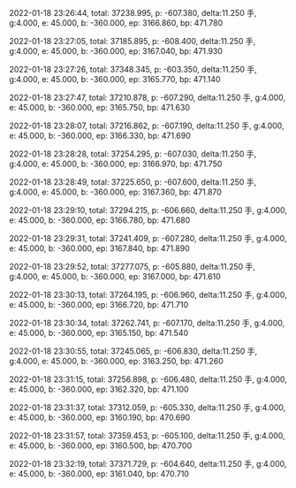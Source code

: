 2022-01-18 23:26:44, total: 37238.995, p: -607.380, delta:11.250 手, g:4.000, e: 45.000, b: -360.000, ep: 3166.860, bp: 471.780

2022-01-18 23:27:05, total: 37185.895, p: -608.400, delta:11.250 手, g:4.000, e: 45.000, b: -360.000, ep: 3167.040, bp: 471.930

2022-01-18 23:27:26, total: 37348.345, p: -603.350, delta:11.250 手, g:4.000, e: 45.000, b: -360.000, ep: 3165.770, bp: 471.140

2022-01-18 23:27:47, total: 37210.878, p: -607.290, delta:11.250 手, g:4.000, e: 45.000, b: -360.000, ep: 3165.750, bp: 471.630

2022-01-18 23:28:07, total: 37216.862, p: -607.190, delta:11.250 手, g:4.000, e: 45.000, b: -360.000, ep: 3166.330, bp: 471.690

2022-01-18 23:28:28, total: 37254.295, p: -607.030, delta:11.250 手, g:4.000, e: 45.000, b: -360.000, ep: 3166.970, bp: 471.750

2022-01-18 23:28:49, total: 37225.650, p: -607.600, delta:11.250 手, g:4.000, e: 45.000, b: -360.000, ep: 3167.360, bp: 471.870

2022-01-18 23:29:10, total: 37294.215, p: -606.660, delta:11.250 手, g:4.000, e: 45.000, b: -360.000, ep: 3166.780, bp: 471.680

2022-01-18 23:29:31, total: 37241.409, p: -607.280, delta:11.250 手, g:4.000, e: 45.000, b: -360.000, ep: 3167.840, bp: 471.890

2022-01-18 23:29:52, total: 37277.075, p: -605.880, delta:11.250 手, g:4.000, e: 45.000, b: -360.000, ep: 3167.000, bp: 471.610

2022-01-18 23:30:13, total: 37264.195, p: -606.960, delta:11.250 手, g:4.000, e: 45.000, b: -360.000, ep: 3166.720, bp: 471.710

2022-01-18 23:30:34, total: 37262.741, p: -607.170, delta:11.250 手, g:4.000, e: 45.000, b: -360.000, ep: 3165.150, bp: 471.540

2022-01-18 23:30:55, total: 37245.065, p: -606.830, delta:11.250 手, g:4.000, e: 45.000, b: -360.000, ep: 3163.250, bp: 471.260

2022-01-18 23:31:15, total: 37256.898, p: -606.480, delta:11.250 手, g:4.000, e: 45.000, b: -360.000, ep: 3162.320, bp: 471.100

2022-01-18 23:31:37, total: 37312.059, p: -605.330, delta:11.250 手, g:4.000, e: 45.000, b: -360.000, ep: 3160.190, bp: 470.690

2022-01-18 23:31:57, total: 37359.453, p: -605.100, delta:11.250 手, g:4.000, e: 45.000, b: -360.000, ep: 3160.500, bp: 470.700

2022-01-18 23:32:19, total: 37371.729, p: -604.640, delta:11.250 手, g:4.000, e: 45.000, b: -360.000, ep: 3161.040, bp: 470.710